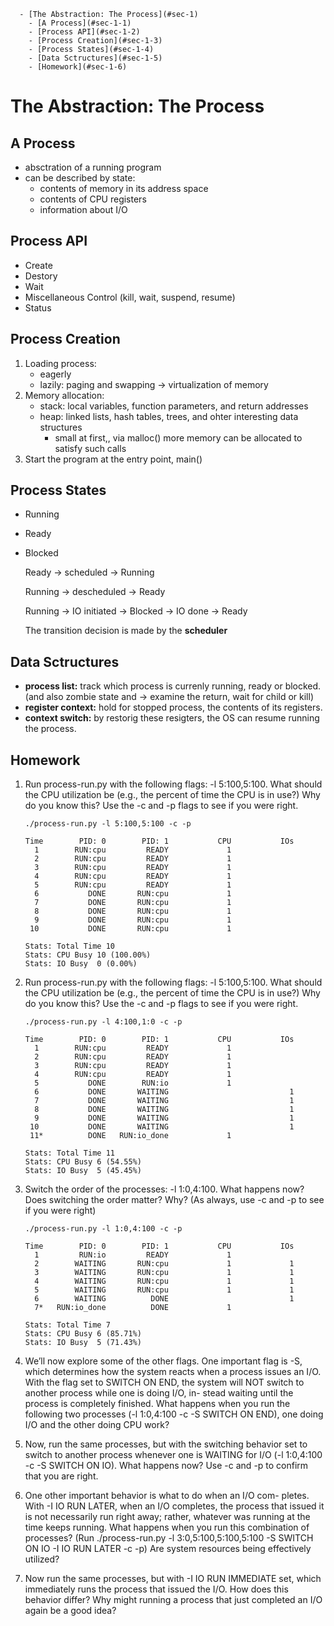       - [The Abstraction: The Process](#sec-1)
        - [A Process](#sec-1-1)
        - [Process API](#sec-1-2)
        - [Process Creation](#sec-1-3)
        - [Process States](#sec-1-4)
        - [Data Sctructures](#sec-1-5)
        - [Homework](#sec-1-6)

# The Abstraction: The Process<a id="sec-1"></a>


## A Process<a id="sec-1-1"></a>

-   absctration of a running program
-   can be described by state:
    -   contents of memory in its address space
    -   contents of CPU registers
    -   information about I/O

## Process API<a id="sec-1-2"></a>

-   Create
-   Destory
-   Wait
-   Miscellaneous Control (kill, wait, suspend, resume)
-   Status

## Process Creation<a id="sec-1-3"></a>

1.  Loading process:
    -   eagerly
    -   lazily: paging and swapping -> virtualization of memory
2.  Memory allocation:
    -   stack: local variables, function parameters, and return addresses
    -   heap: linked lists, hash tables, trees, and ohter interesting data structures
        -   small at first,, via malloc() more memory can be allocated to satisfy such calls
3.  Start the program at the entry point, main()

## Process States<a id="sec-1-4"></a>

-   Running
-   Ready
-   Blocked
    
    Ready -> scheduled -> Running
    
    Running -> descheduled -> Ready
    
    Running -> IO initiated -> Blocked -> IO done -> Ready
    
    The transition decision is made by the **scheduler**

## Data Sctructures<a id="sec-1-5"></a>

-   **process list:** track which process is currenly running, ready or blocked. (and also zombie state and -> examine the return, wait for child or kill)
-   **register context:** hold for stopped process, the contents of its registers.
-   **context switch:** by restorig these resigters, the OS can resume running the process.

## Homework<a id="sec-1-6"></a>

1.  Run process-run.py with the following flags: -l 5:100,5:100. What should the CPU utilization be (e.g., the percent of time the CPU is in use?) Why do you know this? Use the -c and -p flags to see if you were right.
    
    ```shell
    ./process-run.py -l 5:100,5:100 -c -p
    ```
    
        Time        PID: 0        PID: 1           CPU           IOs
          1        RUN:cpu         READY             1          
          2        RUN:cpu         READY             1          
          3        RUN:cpu         READY             1          
          4        RUN:cpu         READY             1          
          5        RUN:cpu         READY             1          
          6           DONE       RUN:cpu             1          
          7           DONE       RUN:cpu             1          
          8           DONE       RUN:cpu             1          
          9           DONE       RUN:cpu             1          
         10           DONE       RUN:cpu             1          
        
        Stats: Total Time 10
        Stats: CPU Busy 10 (100.00%)
        Stats: IO Busy  0 (0.00%)

2.  Run process-run.py with the following flags: -l 5:100,5:100. What should the CPU utilization be (e.g., the percent of time the CPU is in use?) Why do you know this? Use the -c and -p flags to see if you were right.
    
    ```shell
    ./process-run.py -l 4:100,1:0 -c -p
    ```
    
        Time        PID: 0        PID: 1           CPU           IOs
          1        RUN:cpu         READY             1          
          2        RUN:cpu         READY             1          
          3        RUN:cpu         READY             1          
          4        RUN:cpu         READY             1          
          5           DONE        RUN:io             1          
          6           DONE       WAITING                           1
          7           DONE       WAITING                           1
          8           DONE       WAITING                           1
          9           DONE       WAITING                           1
         10           DONE       WAITING                           1
         11*          DONE   RUN:io_done             1          
        
        Stats: Total Time 11
        Stats: CPU Busy 6 (54.55%)
        Stats: IO Busy  5 (45.45%)

3.  Switch the order of the processes: -l 1:0,4:100. What happens now? Does switching the order matter? Why? (As always, use -c and -p to see if you were right)
    
    ```shell
    ./process-run.py -l 1:0,4:100 -c -p
    ```
    
        Time        PID: 0        PID: 1           CPU           IOs
          1         RUN:io         READY             1          
          2        WAITING       RUN:cpu             1             1
          3        WAITING       RUN:cpu             1             1
          4        WAITING       RUN:cpu             1             1
          5        WAITING       RUN:cpu             1             1
          6        WAITING          DONE                           1
          7*   RUN:io_done          DONE             1          
        
        Stats: Total Time 7
        Stats: CPU Busy 6 (85.71%)
        Stats: IO Busy  5 (71.43%)

4.  We’ll now explore some of the other flags. One important flag is -S, which determines how the system reacts when a process issues an I/O. With the flag set to SWITCH ON END, the system will NOT switch to another process while one is doing I/O, in- stead waiting until the process is completely finished. What happens when you run the following two processes (-l 1:0,4:100 -c -S SWITCH ON END), one doing I/O and the other doing CPU work?

5.  Now, run the same processes, but with the switching behavior set to switch to another process whenever one is WAITING for I/O (-l 1:0,4:100 -c -S SWITCH ON IO). What happens now? Use -c and -p to confirm that you are right.

6.  One other important behavior is what to do when an I/O com- pletes. With -I IO RUN LATER, when an I/O completes, the process that issued it is not necessarily run right away; rather, whatever was running at the time keeps running. What happens when you run this combination of processes? (Run ./process-run.py -l 3:0,5:100,5:100,5:100 -S SWITCH ON IO -I IO RUN LATER -c -p) Are system resources being effectively utilized?

7.  Now run the same processes, but with -I IO RUN IMMEDIATE set, which immediately runs the process that issued the I/O. How does this behavior differ? Why might running a process that just completed an I/O again be a good idea?
